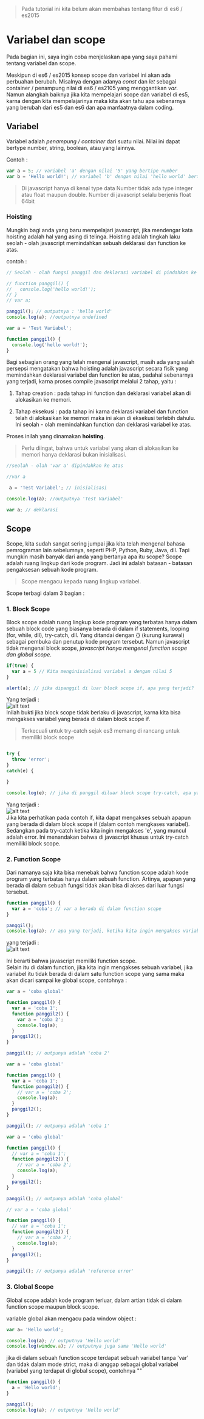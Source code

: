 > Pada tutorial ini kita belum akan membahas tentang fitur di es6 / es2015

# Variabel dan scope
Pada bagian ini, saya ingin coba menjelaskan apa yang saya pahami tentang variabel dan scope.

Meskipun di es6 / es2015 konsep scope dan variabel ini akan ada perbuahan berubah. Misalnya dengan adanya *const* dan *let* sebagai container / penampung nilai di es6 / es2105 yang menggantikan *var*.  
Namun alangkah baiknya jika kita mempelajari scope dan variabel di es5, karna dengan kita mempelajarinya maka kita akan tahu apa sebenarnya yang berubah dari es5 dan es6 dan apa manfaatnya dalam coding.

## Variabel
Variabel adalah *penampung / container* dari suatu nilai.
Nilai ini dapat bertype number, string, boolean, atau yang lainnya.  

Contoh :  
```javascript
var a = 5; // variabel 'a' dengan nilai '5' yang bertipe number
var b = 'Hello world!'; // variabel 'b' dengan nilai 'hello world' bertype string
```

> Di javascript hanya di kenal type data Number tidak ada type integer atau float maupun double.
Number di javascript selalu berjenis float 64bit

### Hoisting
Mungkin bagi anda yang baru mempelajari javascript, jika mendengar kata hoisting adalah hal yang asing di telinga.
Hoisting adalah tingkah laku seolah - olah javascript memindahkan sebuah deklarasi dan function ke atas.

contoh :

```javascript
// Seolah - olah fungsi panggil dan deklarasi variabel di pindahkan ke atas, seperti ini :

// function panggil() {
//   console.log('hello world!');
// }
// var a;

panggil(); // outputnya : 'hello world'
console.log(a); //outputnya undefined

var a = 'Test Variabel';

function panggil() {
  console.log('hello world!');
}
```

Bagi sebagian orang yang telah mengenal javascript, masih ada yang salah persepsi mengatakan bahwa hoisting adalah javascript secara fisik yang memindahkan deklarasi variabel dan function ke atas, padahal sebenarnya yang terjadi, karna proses compile javascript melalui 2 tahap, yaitu :

1. Tahap creation : pada tahap ini function dan deklarasi variabel akan di alokasikan ke memori.

2. Tahap eksekusi : pada tahap ini karna deklarasi variabel dan function telah di alokasikan ke memori maka ini akan di eksekusi terlebih dahulu. Ini seolah - olah memindahkan function dan deklarasi variabel ke atas.

Proses inilah yang dinamakan **hoisting**.

> Perlu diingat, bahwa untuk variabel yang akan di alokasikan ke memori hanya deklarasi bukan inisialisasi.

```javascript
//seolah - olah 'var a' dipindahkan ke atas

//var a

 a = 'Test Variabel'; // inisialisasi

console.log(a); //outputnya 'Test Variabel'

var a; // deklarasi
```

## Scope
Scope, kita sudah sangat sering jumpai jika kita telah mengenal bahasa pemrograman lain sebelumnya, seperti PHP, Python, Ruby, Java, dll.
Tapi mungkin masih banyak dari anda yang bertanya apa itu scope?
Scope adalah ruang lingkup dari kode program. Jadi ini adalah batasan - batasan pengaksesan sebuah kode program.

> Scope mengacu kepada ruang lingkup variabel.

Scope terbagi dalam 3 bagian :

### 1. Block Scope
Block scope adalah ruang lingkup kode program yang terbatas hanya dalam sebuah block code yang biasanya berada di dalam if statements, looping (for, while, dll), try-catch, dll. Yang ditandai dengan {} (kurung kurawal) sebagai pembuka dan penutup kode program tersebut.
Namun javascript tidak mengenal block scope, *javascript hanya mengenal function scope dan global scope*.

```javascript
if(true) {
  var a = 5 // Kita menginisialisai variabel a dengan nilai 5
}

alert(a); // jika dipanggil di luar block scope if, apa yang terjadi?
```
Yang terjadi :  
![alt text](./img/img1-scope.png)  
Inilah bukti jika block scope tidak berlaku di javascript, karna kita bisa mengakses variabel yang berada di dalam block scope if.

>Terkecuali untuk try-catch sejak es3 memang di rancang untuk memiliki block scope

```javascript

try {
  throw 'error';
}
catch(e) {

}

console.log(e); // jika di panggil diluar block scope try-catch, apa yang terjadi?
```

Yang terjadi :  
![alt text](./img/img2-scope.png)  
Jika kita perhatikan pada contoh if, kita dapat mengakses sebuah apapun yang berada di dalam block scope if (dalam contoh mengkases variabel). Sedangkan pada try-catch ketika kita ingin mengakses 'e', yang muncul adalah error.
Ini menandakan bahwa di javascript khusus untuk try-catch memiliki block scope.

### 2. Function Scope
Dari namanya saja kita bisa menebak bahwa function scope adalah kode program yang terbatas hanya dalam sebuah function. Artinya, apapun yang berada di dalam sebuah fungsi tidak akan bisa di akses dari luar fungsi tersebut.

```javascript
function panggil() {
  var a = 'coba'; // var a berada di dalam function scope
}

panggil();
console.log(a); // apa yang terjadi, ketika kita ingin mengakses variabel a yang berada di dalam function scope panggil?
```

yang terjadi :  
![alt text](./img/img3-scope.png)

Ini berarti bahwa javascript memiliki function scope.  
Selain itu di dalam function, jika kita ingin mengakses sebuah variabel, jika variabel itu tidak berada di dalam satu function scope yang sama maka akan dicari sampai ke global scope, contohnya :

```javascript
var a = 'coba global'

function panggil() {
  var a = 'coba 1';
  function panggil2() {
    var a = 'coba 2';
    console.log(a);
  }
  panggil2();
}

panggil(); // outpunya adalah 'coba 2'
```

```javascript
var a = 'coba global'

function panggil() {
  var a = 'coba 1';
  function panggil2() {
    // var a = 'coba 2';
    console.log(a);
  }
  panggil2();
}

panggil(); // outpunya adalah 'coba 1'
```

```javascript
var a = 'coba global'

function panggil() {
  // var a = 'coba 1';
  function panggil2() {
    // var a = 'coba 2';
    console.log(a);
  }
  panggil2();
}

panggil(); // outpunya adalah 'coba global'
```

```javascript
// var a = 'coba global'

function panggil() {
  // var a = 'coba 1';
  function panggil2() {
    // var a = 'coba 2';
    console.log(a);
  }
  panggil2();
}

panggil(); // outpunya adalah 'reference error'
```


### 3. Global Scope
Global scope adalah kode program terluar, dalam artian tidak di dalam function scope maupun block scope.

variable global akan mengacu pada window object :

```javascript
var a= 'Hello world';

console.log(a); // outputnya 'Hello world'
console.log(window.a); // outputnya juga sama 'Hello world'
```

jika di dalam sebuah function scope terdapat sebuah variabel tanpa 'var' dan tidak dalam mode strict, maka di anggap sebagai global variabel (variabel yang terdapat di global scope), contohnya ""

```javascript
function panggil() {
  a = 'Hello world';
}

panggil();
console.log(a); // outputnya 'Hello world'
```
